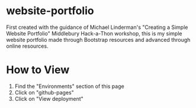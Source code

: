 # website-portfolio
First created with the guidance of Michael Linderman's "Creating a Simple Website Portfolio" Middlebury Hack-a-Thon workshop, this is my simple website portfolio made through Bootstrap resources and advanced through online resources. 

# How to View
1) Find the "Environments" section of this page 
2) Click on "github-pages"
3) Click on "View deployment" 
